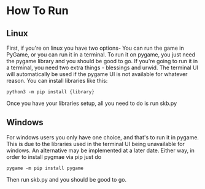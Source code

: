 How To Run
==========

Linux
-----
First, if you're on linux you have two options- You can run the game in PyGame, or you can run it in a terminal.
To run it on pygame, you just need the pygame library and you should be good to go. If you're going to run it 
in a terminal, you need two extra things - blessings and urwid. The terminal UI will automatically be used if
the pygame UI is not available for whatever reason. You can install libraries like this:

`python3 -m pip install {library}`

Once you have your libraries setup, all you need to do is run skb.py

Windows
-------
For windows users you only have one choice, and that's to run it in pygame. This is due to the libraries used in
the terminal UI being unavailable for windows. An alternative may be implemented at a later date. Either way, in
order to install pygmae via pip just do

`pygame -m pip install pygame`

Then run skb.py and you should be good to go.
